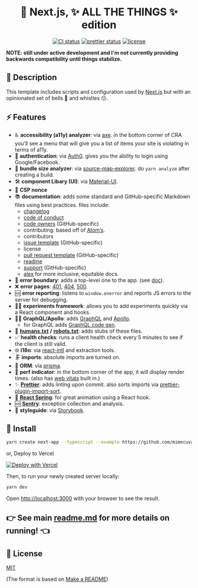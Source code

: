 <h1 align="center">
  🔮 Next.js, ✨ ALL THE THINGS ✨ edition
</h1>

<p align="center">
  <a href="https://github.com/mimecuvalo/all-the-things/actions"><img src="https://github.com/mimecuvalo/all-the-things/actions/workflows/ci.yml/badge.svg" alt="CI status" /></a>
  <a href="https://github.com/prettier/prettier"><img src="https://img.shields.io/badge/code_style-prettier-ff69b4.svg" alt="prettier status" /></a>
  <a href="https://github.com/mimecuvalo/all-the-things/docs/license.md"><img src="https://img.shields.io/badge/license-MIT-brightgreen.svg" alt="license" /></a>
</p>

<strong>NOTE: still under active development and I'm not currently providing backwards compatibility until things stabilize.</strong>

## 📯 Description

This template includes scripts and configuration used by [Next.js](https://nextjs.org/) but with an opinionated set of bells 🔔 and whistles 😗.

## ⚡ Features

- ♿ **accessibility (a11y) analyzer**: via [axe](https://www.google.com/search?q=axe-core&oq=axe-core&aqs=chrome..69i57.1485j0j7&sourceid=chrome&ie=UTF-8). in the bottom corner of CRA you’ll see a menu that will give you a list of items your site is violating in terms of a11y.
- 🔐 **authentication**: via [Auth0](https://auth0.com/). gives you the ability to login using Google/Facebook.
- 🔎 **bundle size analyzer**: via [source-map-explorer](https://www.npmjs.com/package/source-map-explorer). do `yarn analyze` after creating a build.
- 🛠️ **component Libary (UI)**: via [Material-UI](https://mui.com/).
- 🔐 **CSP nonce**
- 📚 **documentation**: adds some standard and GitHub-specific Markdown files using best practices. files include:
  - [changelog](https://keepachangelog.com)
  - [code of conduct](https://www.contributor-covenant.org)
  - [code owners](https://help.github.com/articles/about-code-owners/) (GitHub-specific)
  - contributing: based off of [Atom’s](https://github.com/atom/atom/blob/master/CONTRIBUTING.md).
  - contributors
  - [issue template](https://help.github.com/articles/about-issue-and-pull-request-templates/) (GitHub-specific)
  - license
  - [pull request template](https://help.github.com/articles/about-issue-and-pull-request-templates/) (GitHub-specific)
  - [readme](https://www.makeareadme.com/)
  - [support](https://help.github.com/articles/adding-support-resources-to-your-project/) (GitHub-specific)
  - [alex](https://alexjs.com/) for more inclusive, equitable docs.
- 🚫 **error boundary**: adds a top-level one to the app. (see [doc](https://reactjs.org/docs/error-boundaries.html)).
- ❌ **error pages**: [401](https://developer.mozilla.org/en-US/docs/Web/HTTP/Status/401), [404](https://developer.mozilla.org/en-US/docs/Web/HTTP/Status/404), [500](https://developer.mozilla.org/en-US/docs/Web/HTTP/Status/500).
- 🆘 **error reporting**: listens to `window.onerror` and reports JS errors to the server for debugging.
- 🧑‍🔬 **experiments framework**: allows you to add experiments quickly via a React component and hooks.
- 🧑‍🚀 **GraphQL/Apollo**: adds [GraphQL](https://graphql.org) and [Apollo](https://apollographql.com).
  - for GraphQL adds [GraphQL code gen](https://www.graphql-code-generator.com/).
- 🫶 [**humans.txt**](http://humanstxt.org/) **/** [**robots.txt**](http://www.robotstxt.org/): adds stubs of these files.
- ✅ **health checks**: runs a client health check every 5 minutes to see if the client is still valid.
- 🌐 **i18n**: via [react-intl](https://github.com/yahoo/react-intl/wiki#getting-started) and extraction tools.
- 🗜️ **imports**: absolute imports are turned on.
- 💽 **ORM**: via [prisma](https://www.prisma.io/).
- 📏 **perf indicator**: in the bottom corner of the app, it will display render times. (also has [web vitals](https://web.dev/vitals/) built in.)
- ✨ [**Prettier**](https://prettier.io): adds linting upon commit. also sorts imports via [prettier-plugin-import-sort](https://www.npmjs.com/package/prettier-plugin-import-sort).
- 🪩 [**React Spring**](https://www.react-spring.io/): for great animation using a React hook.
- 🆘 [**Sentry**](https://sentry.io/): exception collection and analysis.
- 💅 **styleguide**: via [Storybook](https://storybook.js.org).

## 💾 Install

```sh
yarn create next-app --typescript --example https://github.com/mimecuvalo/all-the-things
```

or, Deploy to Vercel

[![Deploy with Vercel](https://vercel.com/button)](https://vercel.com/new/git/external?repository-url=https%3A%2F%2Fgithub.com%2Fmimecuvalo%2Fall-the-things)

Then, to run your newly created server locally:

```sh
yarn dev
```

Open [http://localhost:3000](http://localhost:3000) with your browser to see the result.

## 👉 See main [readme.md](https://github.com/mimecuvalo/all-the-things/blob/main/docs/readme.md) for more details on running! 👈

## 📜 License

[MIT](license.md)

(The format is based on [Make a README](https://www.makeareadme.com/))
